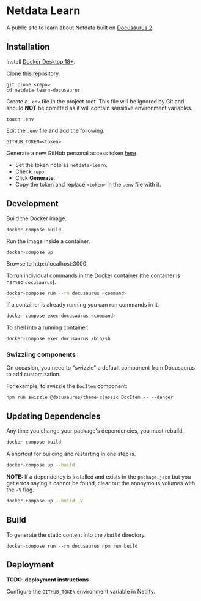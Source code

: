 # Netdata Learn

A public site to learn about Netdata built on
[Docusaurus 2](https://v2.docusaurus.io/).

## Installation

Install [Docker Desktop 18+](https://www.docker.com/products/docker-desktop).

Clone this repository.

    git clone <repo>
    cd netdata-learn-docusaurus

Create a `.env` file in the project root. This file will be ignored by Git and
should **NOT** be comitted as it will contain sensitive environment variables.

    touch .env

Edit the `.env` file and add the following.

    GITHUB_TOKEN=<token>

Generate a new GitHub personal access token [here](https://github.com/settings/tokens).

- Set the token note as `netdata-learn`.
- Check `repo`.
- Click **Generate**.
- Copy the token and replace `<token>` in the `.env` file with it.

## Development

Build the Docker image.

    docker-compose build

Run the image inside a container.

    docker-compose up

Browse to http://localhost:3000

To run individual commands in the Docker container (the container is named
`docusaurus`).

```bash
docker-compose run --rm docusaurus <command>
```

If a container is already running you can run commands in it.

```bash
docker-compose exec docusaurus <command>
```

To shell into a running container.

```bash
docker-compose exec docusaurus /bin/sh
```

### Swizzling components

On occasion, you need to "swizzle" a default component from Docusaurus to add customization.

For example, to swizzle the `DocItem` component:

```
npm run swizzle @docusaurus/theme-classic DocItem -- --danger 
```

## Updating Dependencies

Any time you change your package's dependencies, you must rebuild.

```bash
docker-compose build
```

A shortcut for building and restarting in one step is.

```bash
docker-compose up --build
```

**NOTE:** If a dependency is installed and exists in the `package.json` but
you get erros saying it cannot be found, clear out the anonymous volumes with
the `-V` flag.

```bash
docker-compose up --build -V
```

## Build

To generate the static content into the `/build` directory.

    docker-compose run --rm docusaurus npm run build

## Deployment

**TODO: deployment instructions**

Configure the `GITHUB_TOKEN` environment variable in Netlify.
